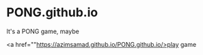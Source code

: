 # PONG.github.io
It's a PONG game, maybe

<a href=""https://azimsamad.github.io/PONG.github.io/>play game</a>
